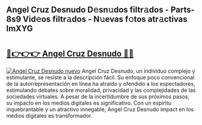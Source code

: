 ## Angel Cruz Desnudo D𝚎sn𝚞dos filtr𝚊dos - Parts-8s9 Vid𝚎os filtr𝚊dos - N𝚞evas f𝚘tos atr𝚊ctivas lmXYG

# <h2><a href="http://mb9q2o.tromn.icu/?c=Angel+Cruz+Desnudo">🔗👉👉👉 Angel Cruz Desnudo 🔗🔗</a></h2>

[![Angel Cruz Desnudo nuevo](https://i.imgur.com/pEAQMta.gif)](http://mb9q2o.tromn.icu/?c=Angel+Cruz+Desnudo)
Angel Cruz Desnudo, un individuo complejo y estimulante, se resiste a la descripción fácil. Su enfoque poco convencional de la autorrepresentación en línea ha atraído y ofendido a los espectadores, estimulando debates sobre moralidad, privacidad y las complejidades de las sociedades virtuales. A pesar de la incertidumbre de sus próximos pasos, su impacto en los medios digitales es significativo. Con un espíritu inquebrantable y un atractivo innegable, Angel Cruz Desnudo impact en los medios digitales es transformador.
